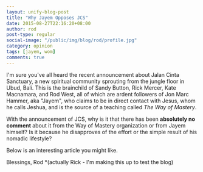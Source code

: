```yaml
---
layout: unify-blog-post
title: "Why Jayem Opposes JCS"
date: 2015-08-27T22:16:20+08:00
author: rod
post-type: regular
social-image: "/public/img/blog/rod/profile.jpg"
category: opinion
tags: [jayem, wom]
comments: true
---
```


I'm sure you've all heard the recent announcement about Jalan Cinta Sanctuary, a new
spiritual community sprouting from the jungle floor in Ubud, Bali. This is the 
brainchild of Sandy Button, Rick Mercer, Kate Macnamara, and Rod West, all of which
are ardent followers of Jon Marc Hammer, aka "Jayem", who claims to be in direct
contact with Jesus, whom he calls Jeshua, and is the source of a teaching called
*The Way of Mastery*.

With the announcement of JCS, why is it that there has been **absolutely no comment**
about it from the Way of Mastery organization or from Jayem himself? Is it because 
he disapproves of the effort or the simple result of his nomadic lifestyle?

Below is an interesting article you might like.

Blessings, Rod 
*(actually Rick - I'm making this up to test the blog)


